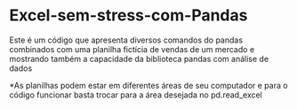 # Excel-sem-stress-com-Pandas
Este é um código que apresenta diversos comandos do pandas combinados com uma planilha fictícia de vendas de um mercado e mostrando também a capacidade da biblioteca pandas com análise de dados

*As planilhas podem estar em diferentes áreas de seu computador e para o código funcionar basta trocar para a área desejada no pd.read_excel
